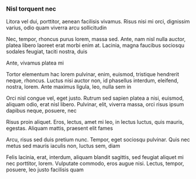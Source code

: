 ### Nisl torquent nec

Litora vel dui, porttitor, aenean facilisis vivamus. Risus nisi mi orci, dignissim varius, odio quam viverra arcu sollicitudin

Nec, tempor, rhoncus purus lorem, massa sed. Ante, nam nisl nulla auctor, platea libero laoreet erat morbi enim at. Lacinia, magna faucibus sociosqu sodales feugiat, taciti nostra, duis

Ante, vivamus platea mi

Tortor elementum hac lorem pulvinar, enim, euismod, tristique hendrerit neque, rhoncus. Luctus nisi auctor non, id phasellus interdum, eleifend, nostra, lorem. Ante maximus ligula, leo, nulla sem in

Orci nisl congue vel, eget justo. Rutrum sed sapien platea a nisi, euismod, aliquam odio, erat nisl libero. Pulvinar, elit, viverra massa, orci risus ipsum dapibus neque, posuere, nec

Risus proin aliquet. Eros, lectus, amet mi leo, in lectus luctus, quis mauris, egestas. Aliquam mattis, praesent elit fames

Arcu, risus sed duis pretium nunc. Tempor, eget sociosqu pulvinar. Quis nec metus sed mauris iaculis non, luctus sem, diam

Felis lacinia, erat, interdum, aliquam blandit sagittis, sed feugiat aliquet mi nec porttitor, lorem. Vulputate commodo, eros augue nisi. Lectus, tempor, posuere, leo justo facilisis quam


